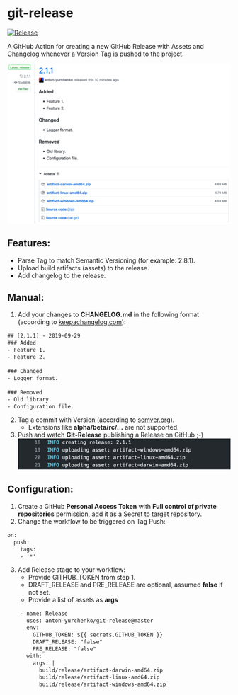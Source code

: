 # git-release
[![Release](https://img.shields.io/github/release/golang-standards/project-layout.svg?style=flat-square)](https://github.com/anton-yurchenko/git-release/releases/latest)  

A GitHub Action for creating a new GitHub Release with Assets and Changelog whenever a Version Tag is pushed to the project.  

![PIC](docs/images/release.png)

## Features:
- Parse Tag to match Semantic Versioning (for example: 2.8.1).  
- Upload build artifacts (assets) to the release.  
- Add changelog to the release.  

## Manual:
1. Add your changes to **CHANGELOG.md** in the following format (according to [keepachangelog.com](https://keepachangelog.com/ "Keep a ChangeLog")):
```
## [2.1.1] - 2019-09-29
### Added
- Feature 1.
- Feature 2.

### Changed
- Logger format.

### Removed
- Old library.
- Configuration file.
```
2. Tag a commit with Version (according to [semver.org](https://semver.org/ "Semantic Versioning")).
    - Extensions like **alpha/beta/rc/...** are not supported.
3. Push and watch **Git-Release** publishing a Release on GitHub ;-)  
![PIC](docs/images/log.png)

## Configuration:
1. Create a GitHub **Personal Access Token** with **Full control of private repositories** permission, add it as a Secret to target repository.
2. Change the workflow to be triggered on Tag Push:
```
on:
  push:
    tags:
    - '*'
```
3. Add Release stage to your workflow:
   - Provide GITHUB_TOKEN from step 1.
   - DRAFT_RELEASE and PRE_RELEASE are optional, assumed **false** if not set.
   - Provide a list of assets as **args**
```
    - name: Release
      uses: anton-yurchenko/git-release@master
      env:
        GITHUB_TOKEN: ${{ secrets.GITHUB_TOKEN }}
        DRAFT_RELEASE: "false"
        PRE_RELEASE: "false"
      with:
        args: |
          build/release/artifact-darwin-amd64.zip
          build/release/artifact-linux-amd64.zip
          build/release/artifact-windows-amd64.zip
```